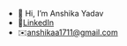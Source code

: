 - 👋 Hi, I’m Anshika Yadav
- 💼[LinkedIn](https://www.linkedin.com/in/anshika-yadav-2a052b24a/)
- ✉️[anshikaa1711@gmail.com](mailto:anshikaa1711@gmail.com)

<!---
anshikkay/anshikkay is a ✨ special ✨ repository because its `README.md` (this file) appears on your GitHub profile.
You can click the Preview link to take a look at your changes.
--->
